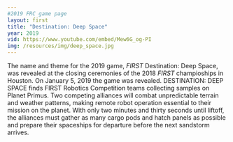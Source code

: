 ```yaml
---
#2019 FRC game page
layout: first
title: "Destination: Deep Space"
year: 2019
vid: https://www.youtube.com/embed/Mew6G_og-PI
img: /resources/img/deep_space.jpg
---
```


The name and theme for the 2019 game, *FIRST* Destination: Deep Space, was revealed at the closing ceremonies of the 2018 *FIRST* champioships in Houston. On January 5, 2019 the game was revealed. DESTINATION: DEEP SPACE finds FIRST Robotics Competition teams collecting samples on Planet Primus. Two competing alliances will combat unpredictable terrain and weather patterns, making remote robot operation essential to their mission on the planet. With only two minutes and thirty seconds until liftoff, the alliances must gather as many cargo pods and hatch panels as possible and prepare their spaceships for departure before the next sandstorm arrives.
